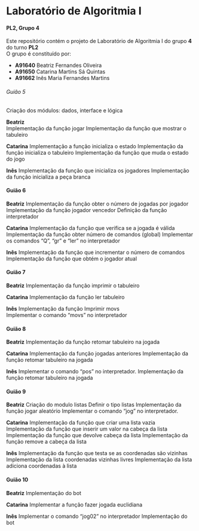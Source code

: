 # Laboratório de Algoritmia I
 #### PL2, Grupo 4
 Este repositório contém o projeto de Laboratório de Algoritmia I do grupo **4** do turno **PL2**  
 O grupo é constituído por: 
 - **A91640** Beatriz Fernandes Oliveira
 - **A91650** Catarina Martins Sá Quintas
 - **A91662** Inês Maria Fernandes Martins 
 
 
 ###### Guião 5
 Criação dos módulos: dados, interface e lógica 

 **Beatriz**       
 Implementação da função jogar 
 Implementação da função que mostrar o tabuleiro

  **Catarina**      Implementação a função inicializa o estado
                    Implementação da função inicializa o tabuleiro 
                    Implementação da função que muda o estado do jogo 
 
  **Inês**          Implementação da função que inicializa os jogadores
                    Implementação da função inicializa a peça branca
                  
                  
  #### Guião 6
  **Beatriz**       Implementação da função obter o número de jogadas por jogador 
                    Implementação da função jogador vencedor
                    Definição da função interpretador 

  **Catarina**      Implementação da função que verifica se a jogada é válida 
                    Implementação da função obter número de comandos (global)
                    Implementar os comandos “Q”, “gr” e “ler” no interpretador
                      
  **Inês**          Implementação da função que incrementar o número de comandos
                    Implementação da função que obtém o jogador atual 
                    
  
  #### Guião 7                  
  **Beatriz**       Implementação da função imprimir o tabuleiro

  **Catarina**      Implementação da função ler tabuleiro 

  **Inês**          Implementação da função Imprimir movs  
                    Implementar o comando “movs” no interpretador 

 #### Guião 8
 **Beatriz**        Implementação da função retomar tabuleiro na jogada 

 **Catarina**       Implementação da função jogadas anteriores 
                    Implementação da função retomar tabuleiro na jogada

 **Inês**           Implementar o comando “pos”  no interpretador.
                    Implementação da função retomar tabuleiro na jogada 
                    
 #### Guião 9                   
 **Beatriz**       Criação do modulo listas 
                   Definir o tipo listas 
                   Implementação da função jogar aleatório
                   Implementar o comando “jog” no interpretador.


 **Catarina**      Implementação da função que criar uma lista vazia 
                   Implementação da função que inserir um valor na cabeça da lista 
                   Implementação da função que devolve cabeça da lista 
                   Implementação da função remove a cabeça da lista

 **Inês**          Implementação da função que testa se as coordenadas são vizinhas  
                   Implementação da lista coordenadas vizinhas livres 
                   Implementação da lista adiciona coordenadas à lista 
 
 #### Guião 10     
 **Beatriz**        Implementação do bot 

 **Catarina**       Implementar a função fazer jogada euclidiana 

 **Inês**           Implementar o comando “jog02” no interpretador
                    Implementação do bot 


                  
                    
                    
                    


                 
                    
                    



                  


